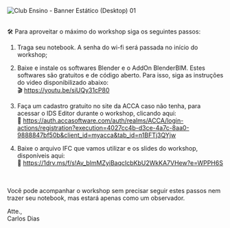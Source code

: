 ![Club Ensino - Banner Estático (Desktop) 01](https://github.com/c4rlosdias/Workshop_IDS/assets/57261862/25d2a70a-5c03-4333-8cb6-413dc107f986)

</br>
🛠️ Para aproveitar o máximo do workshop  siga os seguintes passos:
</br>

1. Traga seu notebook. A senha do wi-fi será passada no início do workshop;
   
3. Baixe e instale os softwares Blender e o AddOn BlenderBIM. Estes softwares são gratuitos e de código aberto. Para isso, siga as instruções do video disponibilizado abaixo:
   </br> 🎬 https://youtu.be/siUQy31cP80
      
4. Faça um cadastro gratuito no site da ACCA caso não tenha, para acessar o IDS Editor durante o workshop, clicando aqui:
   </br>🔗 https://auth.accasoftware.com/auth/realms/ACCA/login-actions/registration?execution=4027cc4b-d3ce-4a7c-8aa0-9888847bf50b&client_id=myacca&tab_id=n1BFTj3QYjw
   
5. Baixe o arquivo IFC que vamos utilizar e os slides do workshop, disponíveis aqui: </br>📁 https://1drv.ms/f/s!Av_blmMZyiBaqcIcbKbU2WkKA7VHew?e=WPPH6S
</br>
</br>
Você pode acompanhar o workshop sem precisar seguir estes passos nem trazer seu notebook, mas estará apenas como um observador. 
</br>


Atte.,</br>
Carlos Dias
